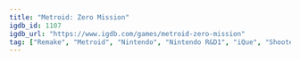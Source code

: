 ```yaml
---
title: "Metroid: Zero Mission"
igdb_id: 1107
igdb_url: "https://www.igdb.com/games/metroid-zero-mission"
tag: ["Remake", "Metroid", "Nintendo", "Nintendo R&D1", "iQue", "Shooter", "Platform", "Adventure", "Single player", "Side view", "Action", "Science fiction"]
---
```

